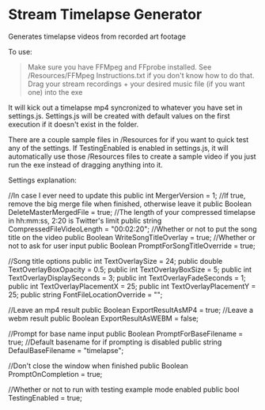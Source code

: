 # Stream Timelapse Generator
 Generates timelapse videos from recorded art footage

To use:
>Make sure you have FFMpeg and FFprobe installed. See /Resources/FFMpeg Instructions.txt if you don't know how to do that.
>Drag your stream recordings + your desired music file (if you want one) into the exe

It will kick out a timelapse mp4 syncronized to whatever you have set in settings.js. Settings.js will be created with default values on the first execution if it doesn't exist in the folder.

There are a couple sample files in /Resources for if you want to quick test any of the settings. If TestingEnabled is enabled in settings.js, it will automatically use those /Resources files to create a sample video if you just run the exe instead of dragging anything into it.

Settings explanation:

 //In case I ever need to update this
   public int MergerVersion = 1;
 //If true, remove the big merge file when finished, otherwise leave it
   public Boolean DeleteMasterMergedFile = true;
 //The length of your compressed timelapse in hh:mm:ss, 2:20 is Twitter's limit
   public string CompressedFileVideoLength = "00:02:20";
 //Whether or not to put the song title on the video
   public Boolean WriteSongTitleOverlay = true;
 //Whether or not to ask for user input
   public Boolean PromptForSongTitleOverride = true;

 //Song title options
   public int TextOverlaySize = 24;
   public double TextOverlayBoxOpacity = 0.5;
   public int TextOverlayBoxSize = 5;
   public int TextOverlayDisplaySeconds = 3;
   public int TextOverlayFadeSeconds = 1;
   public int TextOverlayPlacementX = 25;
   public int TextOverlayPlacementY = 25;
   public string FontFileLocationOverride = "";

 //Leave an mp4 result
   public Boolean ExportResultAsMP4 = true;
 //Leave a webm result
   public Boolean ExportResultAsWEBM = false;

 //Prompt for base name input
   public Boolean PromptForBaseFilename = true;
 //Default basename for if prompting is disabled
   public string DefaulBaseFilename = "timelapse";

 //Don't close the window when finished
   public Boolean PromptOnCompletion = true;

 //Whether or not to run with testing example mode enabled
   public bool TestingEnabled = true;
